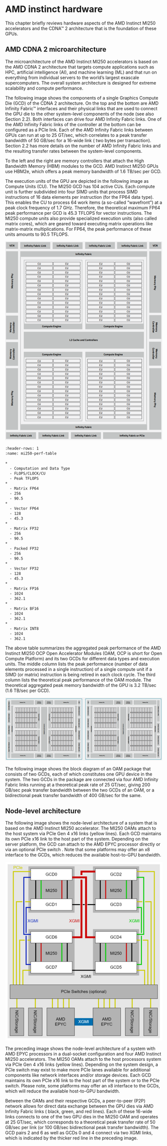 # AMD instinct hardware

This chapter briefly reviews hardware aspects of the AMD Instinct MI250
accelerators and the CDNA™ 2 architecture that is the foundation of these GPUs.

## AMD CDNA 2 microarchitecture

The microarchitecture of the AMD Instinct MI250 accelerators is based on the
AMD CDNA 2 architecture that targets compute applications such as HPC,
artificial intelligence (AI), and machine learning (ML) and that run on
everything from individual servers to the world’s largest exascale
supercomputers. The overall system architecture is designed for extreme
scalability and compute performance.

The following image shows the components of a single Graphics Compute Die (GCD) of the CDNA 2 architecture. On the top and the bottom are AMD Infinity Fabric™
interfaces and their physical links that are used to connect the GPU die to the
other system-level components of the node (see also Section 2.2). Both
interfaces can drive four AMD Infinity Fabric links. One of the AMD Infinity
Fabric links of the controller at the bottom can be configured as a PCIe link.
Each of the AMD Infinity Fabric links between GPUs can run at up to 25 GT/sec,
which correlates to a peak transfer bandwidth of 50 GB/sec for a 16-wide link (
two bytes per transaction). Section 2.2 has more details on the number of AMD
Infinity Fabric links and the resulting transfer rates between the system-level
components.

To the left and the right are memory controllers that attach the High Bandwidth
Memory (HBM) modules to the GCD. AMD Instinct MI250 GPUs use HBM2e, which offers
a peak memory bandwidth of 1.6 TB/sec per GCD.

The execution units of the GPU are depicted in the following image as Compute
Units (CU). The MI250 GCD has 104 active CUs. Each compute unit is further
subdivided into four SIMD units that process SIMD instructions of 16 data
elements per instruction (for the FP64 data type). This enables the CU to
process 64 work items (a so-called “wavefront”) at a peak clock frequency of 1.7
GHz. Therefore, the theoretical maximum FP64 peak performance per GCD is 45.3
TFLOPS for vector instructions. The MI250 compute units also provide specialized
execution units (also called matrix cores), which are geared toward executing
matrix operations like matrix-matrix multiplications. For FP64, the peak
performance of these units amounts to 90.5 TFLOPS.

![Structure of a single GCD in the AMD Instinct MI250 accelerator.](../../data/conceptual/gpu-arch/image001.png "Structure of a single GCD in the AMD Instinct MI250 accelerator.")

```{list-table} Peak-performance capabilities of the MI250 OAM for different data types.
:header-rows: 1
:name: mi250-perf-table

*
  - Computation and Data Type
  - FLOPS/CLOCK/CU
  - Peak TFLOPS
*
  - Matrix FP64
  - 256
  - 90.5
*
  - Vector FP64
  - 128
  - 45.3
*
  - Matrix FP32
  - 256
  - 90.5
*
  - Packed FP32
  - 256
  - 90.5
*
  - Vector FP32
  - 128
  - 45.3
*
  - Matrix FP16
  - 1024
  - 362.1
*
  - Matrix BF16
  - 1024
  - 362.1
*
  - Matrix INT8
  - 1024
  - 362.1
```

The above table summarizes the aggregated peak performance of the AMD
Instinct MI250 OCP Open Accelerator Modules (OAM, OCP is short for Open Compute
Platform) and its two GCDs for different data types and execution units. The
middle column lists the peak performance (number of data elements processed in a
single instruction) of a single compute unit if a SIMD (or matrix) instruction
is being retired in each clock cycle. The third column lists the theoretical
peak performance of the OAM module. The theoretical aggregated peak memory
bandwidth of the GPU is 3.2 TB/sec (1.6 TB/sec per GCD).

![Dual-GCD architecture of the AMD Instinct MI250 accelerators](../../data/conceptual/gpu-arch/image002.png "Dual-GCD architecture of the AMD Instinct MI250 accelerators")

The following image shows the block diagram of an OAM package that consists
of two GCDs, each of which constitutes one GPU device in the system. The two
GCDs in the package are connected via four AMD Infinity Fabric links running at
a theoretical peak rate of 25 GT/sec, giving 200 GB/sec peak transfer bandwidth
between the two GCDs of an OAM, or a bidirectional peak transfer bandwidth of
400 GB/sec for the same.

## Node-level architecture

The following image shows the node-level architecture of a system that is
based on the AMD Instinct MI250 accelerator. The MI250 OAMs attach to the host
system via PCIe Gen 4 x16 links (yellow lines). Each GCD maintains its own PCIe
x16 link to the host part of the system. Depending on the server platform, the
GCD can attach to the AMD EPYC processor directly or via an optional PCIe switch
. Note that some platforms may offer an x8 interface to the GCDs, which reduces
the available host-to-GPU bandwidth.

![Block diagram of AMD Instinct MI250 Accelerators with 3rd Generation AMD EPYC processor](../../data/conceptual/gpu-arch/image003.png "Block diagram of AMD Instinct MI250 Accelerators with 3rd Generation AMD EPYC processor")

The preceding image shows the node-level architecture of a system with AMD
EPYC processors in a dual-socket configuration and four AMD Instinct MI250
accelerators. The MI250 OAMs attach to the host processors system via PCIe Gen 4
x16 links (yellow lines). Depending on the system design, a PCIe switch may
exist to make more PCIe lanes available for additional components like network
interfaces and/or storage devices. Each GCD maintains its own PCIe x16 link to
the host part of the system or to the PCIe switch. Please note, some platforms
may offer an x8 interface to the GCDs, which will reduce the available
host-to-GPU bandwidth.

Between the OAMs and their respective GCDs, a peer-to-peer (P2P) network allows
for direct data exchange between the GPU dies via AMD Infinity Fabric links (
black, green, and red lines). Each of these 16-wide links connects to one of the
two GPU dies in the MI250 OAM and operates at 25 GT/sec, which corresponds to a
theoretical peak transfer rate of 50 GB/sec per link (or 100 GB/sec
bidirectional peak transfer bandwidth). The GCD pairs 2 and 6 as well as GCDs 0
and 4 connect via two XGMI links, which is indicated by the thicker red line in
the preceding image.
